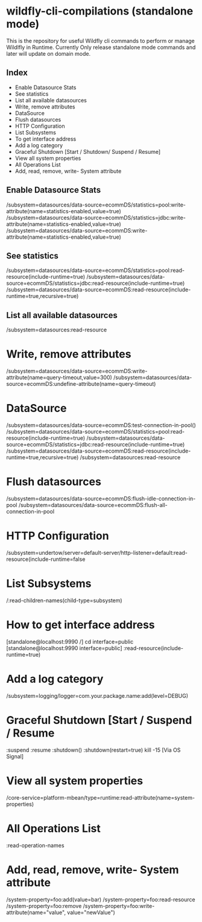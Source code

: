 # wildfly-cli-compilations (standalone mode)
This is the repository for useful Wildfly cli commands to perform or manage Wildlfly in Runtime. Currently Only release standalone mode commands and later will update on domain mode.

## Index
- Enable Datasource Stats 
- See statistics
- List all available datasources
- Write, remove attributes
- DataSource
- Flush datasources
- HTTP Configuration
- List Subsystems
- To get interface address
- Add a log category
- Graceful Shutdown [Start / Shutdown/ Suspend / Resume]
- View all system properties
- All Operations List
- Add, read, remove, write- System attribute


## Enable Datasource Stats 
/subsystem=datasources/data-source=ecommDS/statistics=pool:write-attribute(name=statistics-enabled,value=true)
/subsystem=datasources/data-source=ecommDS/statistics=jdbc:write-attribute(name=statistics-enabled,value=true)
/subsystem=datasources/data-source=ecommDS:write-attribute(name=statistics-enabled,value=true)

## See statistics
/subsystem=datasources/data-source=ecommDS/statistics=pool:read-resource(include-runtime=true)
/subsystem=datasources/data-source=ecommDS/statistics=jdbc:read-resource(include-runtime=true)
/subsystem=datasources/data-source=ecommDS:read-resource(include-runtime=true,recursive=true)

## List all available datasources
/subsystem=datasources:read-resource

# Write, remove attributes
/subsystem=datasources/data-source=ecommDS:write-attribute(name=query-timeout,value=300)
/subsystem=datasources/data-source=ecommDS:undefine-attribute(name=query-timeout)

# DataSource
/subsystem=datasources/data-source=ecommDS:test-connection-in-pool()
/subsystem=datasources/data-source=ecommDS/statistics=pool:read-resource(include-runtime=true)
/subsystem=datasources/data-source=ecommDS/statistics=jdbc:read-resource(include-runtime=true)
/subsystem=datasources/data-source=ecommDS:read-resource(include-runtime=true,recursive=true)
/subsystem=datasources:read-resource

# Flush datasources
/subsystem=datasources/data-source=ecommDS:flush-idle-connection-in-pool
/subsystem=datasources/data-source=ecommDS:flush-all-connection-in-pool


# HTTP Configuration
/subsystem=undertow/server=default-server/http-listener=default:read-resource(include-runtime=false

# List Subsystems
/:read-children-names(child-type=subsystem)

# How to get interface address
[standalone@localhost:9990 /] cd interface=public
[standalone@localhost:9990 interface=public] :read-resource(include-runtime=true)

# Add a log category
/subsystem=logging/logger=com.your.package.name:add(level=DEBUG)

# Graceful Shutdown [Start / Suspend / Resume
:suspend
:resume
:shutdown()
:shutdown(restart=true)
kill -15 <pid> [Via OS Signal]

# View all system properties
/core-service=platform-mbean/type=runtime:read-attribute(name=system-properties)

# All Operations List 
:read-operation-names  

# Add, read, remove, write- System attribute 
/system-property=foo:add(value=bar)
/system-property=foo:read-resource
/system-property=foo:remove
/system-property=foo:write-attribute(name="value", value="newValue")
